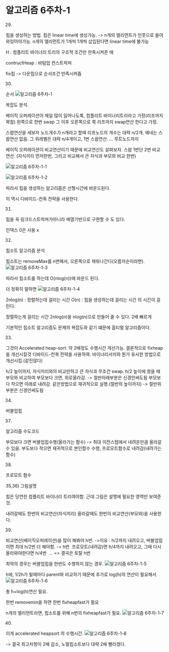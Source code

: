 # 알고리즘 6주차-1

29)

힙을 생성하는 방법.
힙은 linear time에 생성가능. -> n개의 엘리먼트가 인풋으로 들어와있어야가능.
n개의 엘리먼트가 1개씩 1개씩 삽입된다면 linear time에 불가능

H : 컴플리트 바이너리 트리의 구조적 조건만 만족시켜준 애

contructHeap : 바텀업 컨스트럭쳐

fix힙 -> 다운힙으로 순서조건 만족시켜줌

30)
순서 
![알고리즘 6주차-1](images/알고리즘%206주차-1.png)

복잡도 분석.

베이직 오퍼레이션이 제일 많이 일어나도록, 컴플리트 바이너리트리라고 가정(리프까지 꽉참)
왼쪽으로 한번 swap 그 이후 오른쪽으로 쭉 리프까지 swap연산 한다고 가정.

스왑연산을 세보자
노드개수가 n개라고 할때
리프노드의 개수는 대략 n/2개. 얘네는 스왑연산 없음.
그 위레벨은 대략 n/4개이고, 1번 스왑연산.
… 루트노드까지

베이직 오퍼레이션이 비교연산이기 때문에 비교연산도 살펴보자.
스왑 1번단 2번 비교연산. (자식끼리 먼저한번, 그리고 비교해서 큰 자식과 부모와 비교 한번)
 
![알고리즘 6주차-1-1](images/알고리즘%206주차-1-1.png)

![알고리즘 6주차-1-2](images/알고리즘%206주차-1-2.png)

따라서 힙을 생성하는 알고리즘은 선형시간에 바운드된다.

이 역시 디바이드-컨쿼 전략을 사용한다.

31)
힙을 꼭 링크드스트럭쳐가아니라 배열기반으로 구현할 수 도 있다.

인덱스 0은 사용 x

32)
힙소트 알고리즘 분석

힙소트는 removeMax를 n번해서, 오른쪽으로 채워나간다(오름차순이라면).
![알고리즘 6주차-1-3](images/알고리즘%206주차-1-3.png)

따라서 힙소트를 하는데 O(nlog(n))에 바운드 된다.

더 정확히 말하면
![알고리즘 6주차-1-4](images/알고리즘%206주차-1-4.png)

2nlog(n) : 정렬하는데 걸리는 시간
O(n) : 힙을 생성하는데 걸리는 시간
의 시간이 걸린다.

정렬하는게 걸리는 시간 2nlog(n)을 nlog(n)으로 만들어 줄 수 있다. 2배 빠르게

기본적인 힙소트 알고리즘도
문제의 복잡도와 같기 떄문에 옵티멀 알고리즘이다.

33)
그것이 Accelerated heap-sort.
약 2배정도 수행시간 개선가능.
결론적으로 fixheap을 개선시킬것
디바이드-컨쿼 전략을 사용하여.
바이너리서치와 뭔가 유사한 방법으로 개선시킴.(같진않다)

h/2 높이까지, 자식끼리와의 비교만하고 큰 자식과 무조건 swap.
h/2 높이에 왔을 때 부모와 비교하여 부모보다 크면, 위로올라감. -> 절반아래부분은 신경안써도됨
부모보다 작으면 아래로 내려감. 같은방법으로 재귀적으로 실행.(절반의 높이까지) -> 절반위부분은 신경안써도됨

34)
버블업힙

37)
알고리즘 수도코드

부모보다 크면 버블업힙수행(올라가는 함수) -> 최대 이전스텝에서 내려온만큼 올라갈 수 있음.
부도보다 작으면 재귀적으로 본인함수 수행, 프로모트함수로 내려감(내려가는 함수)

38)
프로모트 함수

35,36)
그림설명

힙은 당연힌 컴플리트 바이너리 트리여야함.
근데 그림은 설명에 필요한 영역만 보여준것.

내려갈때도 한번의 비교연산(자식끼리)
올라갈때도 한번의 비교연산(부모와)을 사용한다.

39)
비교연산(베이직오퍼레이션)을 많이 해봐야 h번.
	->이유 : h/2까지 내려오고, 버블업힙이면 최대 h/2번 더 해야함. -> h번 						프로모트(내려감)면 h/4까지 내려오고, 그때 다시 올라와야한다면 h/4번 						…
		=> 결국은 토탈 h번

최악의 경우는 버블업힙을 한번도 수행하지 않는 경우.
![알고리즘 6주차-1-5](images/알고리즘%206주차-1-5.png)

h에, 1/2h가 될때마다 parent와 비교하기 때문에 추가로 log(h)의 연산이 필요해서
![알고리즘 6주차-1-6](images/알고리즘%206주차-1-6.png)

총 h+log(h)연산 필요.

한번 removemin을 하면
한번 fixheapfast가 필요

n개의 엘리먼트라면, 힙소트를 위해 n번의 fixheapfast가 필요.
![알고리즘 6주차-1-7](images/알고리즘%206주차-1-7.png)

40)
이게 accelerated heapsort 의 수행시간.
![알고리즘 6주차-1-8](images/알고리즘%206주차-1-8.png)

-> 결국 최고차항이 2배 감소, 노멀힙소트보다 대략 2배 빨라졌다.

